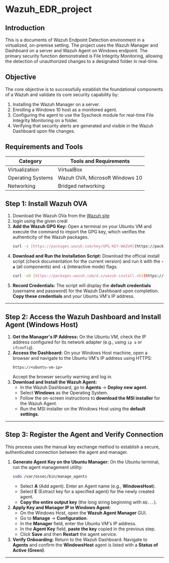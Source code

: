 # Wazuh_EDR_project

## Introduction

This is a documents of Wazuh Endpoint Detection environment in a virtualized, on-premise setting. The project uses the Wazuh Manager and Dashboard on a server and Wazuh Agent on Windows endpoint. The primary security function demonstrated is File Integrity Monitoring, allowing the detection of unauthorized changes to a designated folder in real-time.

## Objective
The core objective is to successfully establish the foundational components of a Wazuh and validate its core security capability by:
1.  Installing the Wazuh Manager on a server.
2.  Enrolling a Windows 10 host as a monitored agent.
3.  Configuring the agent to use the Syscheck module for real-time File Integrity Monitoring on a folder.
4.  Verifying that security alerts are generated and visible in the Wazuh Dashboard upon file changes.

## Requirements and Tools
| Category | Tools and Requirements |
| --- | --- |
| Virtualization | VirtualBox |
| Operating Systems | Wazuh OVA,  Microsoft Windows 10 |
| Networking | Bridged networking |

## Step 1: Install Wazuh OVA
1. Download the Wazuh OVa from the [Wazuh site](https://documentation.wazuh.com/current/deployment-options/virtual-machine/virtual-machine.html)
2. login using the given credi
1.  **Add the Wazuh GPG Key:**
    Open a terminal on your Ubuntu VM and execute the command to import the GPG key, which verifies the authenticity of the Wazuh packages.
    ```bash
    curl -s [https://packages.wazuh.com/key/GPG-KEY-WAZUH](https://packages.wazuh.com/key/GPG-KEY-WAZUH) | sudo gpg --dearmor -o /usr/share/keyrings/wazuh-archive-keyring.gpg
    ```
2.  **Download and Run the Installation Script:**
    Download the official install script (check documentation for the current version) and run it with the **`-a`** (all components) and **`-i`** (interactive mode) flags.
    ```bash
    curl -sO [https://packages.wazuh.com/4.x/wazuh-install.sh](https://packages.wazuh.com/4.x/wazuh-install.sh) && sudo bash ./wazuh-install.sh -a -i
    ```
3.  **Record Credentials:**
    The script will display the **default credentials** (username and password) for the Wazuh Dashboard upon completion. **Copy these credentials** and your Ubuntu VM's IP address.

---

## Step 2: Access the Wazuh Dashboard and Install Agent (Windows Host)

1.  **Get the Manager's IP Address:**
    On the Ubuntu VM, check the IP address configured for its network adapter (e.g., using `ip a` or `ifconfig`).
2.  **Access the Dashboard:**
    On your Windows Host machine, open a browser and navigate to the Ubuntu VM's IP address using HTTPS:
    ```
    https://<ubuntu-vm-ip>
    ```
    Accept the browser security warning and log in.
3.  **Download and Install the Wazuh Agent:**
    * In the Wazuh Dashboard, go to **Agents** $\rightarrow$ **Deploy new agent**.
    * Select **Windows** as the Operating System.
    * Follow the on-screen instructions to **download the MSI installer** for the Wazuh Agent.
    * Run the MSI installer on the Windows Host using the **default settings**.

---

## Step 3: Register the Agent and Verify Connection

This process uses the manual key exchange method to establish a secure, authenticated connection between the agent and manager.

1.  **Generate Agent Key on the Ubuntu Manager:**
    On the Ubuntu terminal, run the agent management utility:
    ```bash
    sudo /var/ossec/bin/manage_agents
    ```
    * Select **A** (Add agent). Enter an Agent name (e.g., **WindowsHost**).
    * Select **E** (Extract key for a specified agent) for the newly created agent.
    * **Copy the entire output key** (the long string beginning with `AQ...`).
2.  **Apply Key and Manager IP in Windows Agent:**
    * On the Windows Host, open the **Wazuh Agent Manager** GUI.
    * Go to **Manage** $\rightarrow$ **Configuration**.
    * In the **Manager** field, enter the Ubuntu VM's IP address.
    * In the **Agent Key** field, **paste the key** copied in the previous step.
    * Click **Save** and then **Restart** the agent service.
3.  **Verify Onboarding:**
    Return to the Wazuh Dashboard. Navigate to **Agents** and confirm the **WindowsHost** agent is listed with a **Status of Active (Green)**.

---
